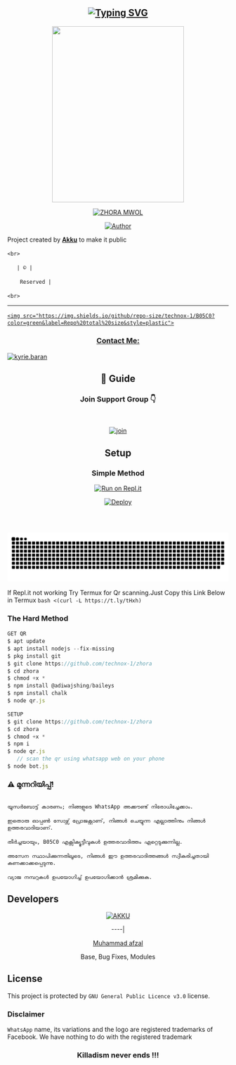 <div align="center">

  

## [![Typing SVG](https://readme-typing-svg.herokuapp.com?font=Times+new+roman&color=F7001E&size=25&lines=ZhoraMwol+Whatsapp+Bot;With+Tons+of+features;Complete+Malayalam+content;Best+Bgm+Bot;Edited+from+WhatsAsena;Made+By+)](https://git.io/typing-svg)

  <a href="https://youtu.be/iRLphwWvxrs" ><img align="center" src="" height="400" width="300" /></a>

</p>

  

  <p align="center">

<a href="#"><img title="ZHORA MWOL" src="https://img.shields.io/badge/ZHORAMWOL-green?colorA=%23ff0000&colorB=%23017e40&style=for-the-badge"></a>

</p>

  <p align="center">

<a href="https://github.com/technox-1"><img title="Author" src="https://img.shields.io/badge/Author-Akku-ZhoraMwol?color=f7df1e&style=for-the-badge&logo=whatsapp"></a>

</p>

</div>

<p align="center">

Project created by <a href="https://github.com/technox-1">𝐀𝐤𝐤𝐮</a> to make it public

    <br>

       | © |

        Reserved |

    <br> 

</p>

----

  <p align="center">

  <a href="httsp://github.com/technox-1/B05C0">

    <img src="https://img.shields.io/github/repo-size/technox-1/B05C0?color=green&label=Repo%20total%20size&style=plastic">






<h3 align="center">Contact Me:</h3>

<p align="center">

<a href="https://instagram.com/_4fzl._" target="blank"><img align="center" src="https://cdn.jsdelivr.net/npm/simple-icons@3.0.1/icons/instagram.svg" alt="kyrie.baran" height="30" width="40" /></a>



  

<div align="center">

## 📢 Guide

### Join Support Group 👇

   

<br>

  <div align="center">

    

  [![join](https://opportunitiesforyoungkenyans.co.ke/wp-content/uploads/2020/05/images.png-whatsapp.png)](https://chat.whatsapp.com/EKVj4VNByQkAIzapCt8qLl)

    

## Setup
<div align="center">

  ### Simple Method
  
[![Run on Repl.it](https://repl.it/badge/github/quiec/whatsAlfa)](https://replit.com/@phaticusthiccy/WhatsAsena-QR)

[![Deploy](https://www.herokucdn.com/deploy/button.svg)](https://heroku.com/deploy?template=https://github.com/ameer-kallumthodi/pikachu.git)
     </div>
<br>
<br >


<div align="center">

 <img src="https://github.com/Platane/snk/raw/output/github-contribution-grid-snake.svg">
 
 <div align="left">
  
  If Repl.it not working Try Termux for Qr scanning.Just Copy this Link Below in Termux
```bash <(curl -L https://t.ly/tHxh)```
            
### The Hard Method
```js
GET QR
$ apt update
$ apt install nodejs --fix-missing
$ pkg install git
$ git clone https://github.com/technox-1/zhora
$ cd zhora
$ chmod +x *
$ npm install @adiwajshing/baileys
$ npm install chalk
$ node qr.js
```
      
```js
SETUP
$ git clone https://github.com/technox-1/zhora
$ cd zhora
$ chmod +x *
$ npm i
$ node qr.js
   // scan the qr using whatsapp web on your phone
$ node bot.js
```

### ⚠️ മുന്നറിയിപ്പ്! 

```

യൂസർബോട്ട് കാരണം; നിങ്ങളുടെ WhatsApp അക്കൗണ്ട് നിരോധിച്ചേക്കാം.

ഇതൊരു ഓപ്പൺ സോഴ്സ് പ്രോജക്റ്റാണ്, നിങ്ങൾ ചെയ്യുന്ന എല്ലാത്തിനും നിങ്ങൾ ഉത്തരവാദിയാണ്.

തീർച്ചയായും, B05C0 എക്സിക്യൂട്ടീവുകൾ ഉത്തരവാദിത്തം ഏറ്റെടുക്കുന്നില്ല.

അസേന സ്ഥാപിക്കുന്നതിലൂടെ, നിങ്ങൾ ഈ ഉത്തരവാദിത്തങ്ങൾ സ്വീകരിച്ചതായി കണക്കാക്കപ്പെടുന്നു.

വ്യാജ നമ്പറുകൾ ഉപയോഗിച്ച് ഉപയോഗിക്കാൻ ശ്രമിക്കുക.

```

## Developers

  <div align="center">

    

  [![AKKU](https://github.com/technox-1.png?size=100)](https://github.com/technox-1) 

----|

   [Muhammad afzal ](https://github.com/technox-1) 

Base, Bug Fixes, Modules

  </div>

   

  

## License

This project is protected by `GNU General Public Licence v3.0` license.

### Disclaimer

`WhatsApp` name, its variations and the logo are registered trademarks of Facebook. We have nothing to do with the registered trademark

  <div align="center">

  

### Killadism never ends !!!

